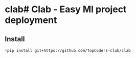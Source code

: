 # clab# Clab - Easy Ml project deployment

## Install

```
!pip install git+https://github.com/TopCoders-club/clab
```
